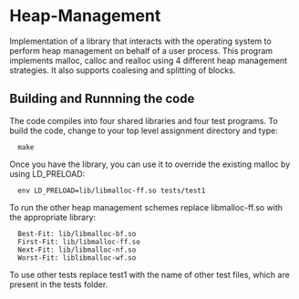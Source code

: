 # Heap-Management
Implementation of a library that interacts with the operating system to perform heap management on behalf of a user process. This program implements malloc, calloc and realloc using 4 different heap management strategies. It also supports coalesing and splitting of blocks.

## Building and Runnning the code
The code compiles into four shared libraries and four test programs. To build the code, change to
your top level assignment directory and type: 

      make
Once you have the library, you can use it to override the existing malloc by using
LD_PRELOAD: 

      env LD_PRELOAD=lib/libmalloc-ff.so tests/test1

To run the other heap management schemes replace libmalloc-ff.so with the appropriate
library:


      Best-Fit: lib/libmalloc-bf.so
      First-Fit: lib/libmalloc-ff.so
      Next-Fit: lib/libmalloc-nf.so
      Worst-Fit: liblibmalloc-wf.so 
      
To use other tests replace test1 with the name of other test files, which are present in the tests folder.

